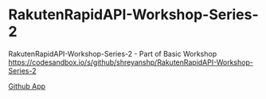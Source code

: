 # RakutenRapidAPI-Workshop-Series-2
RakutenRapidAPI-Workshop-Series-2 - Part of Basic Workshop https://codesandbox.io/s/github/shreyanshp/RakutenRapidAPI-Workshop-Series-2

[Github App](https://shreyanshp.github.io/RakutenRapidAPI-Workshop-Series-2)

